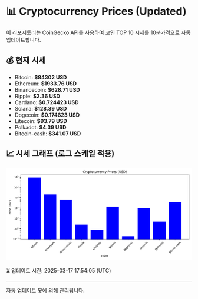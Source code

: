 
# 📊 Cryptocurrency Prices (Updated)

이 리포지토리는 CoinGecko API를 사용하여 코인 TOP 10 시세를 10분가격으로 자동 업데이트합니다.

## 💰 현재 시세
- Bitcoin: **$84302 USD**
- Ethereum: **$1933.76 USD**
- Binancecoin: **$628.71 USD**
- Ripple: **$2.36 USD**
- Cardano: **$0.724423 USD**
- Solana: **$128.39 USD**
- Dogecoin: **$0.174623 USD**
- Litecoin: **$93.79 USD**
- Polkadot: **$4.39 USD**
- Bitcoin-cash: **$341.07 USD**

## 📈 시세 그래프 (로그 스케일 적용)
![Crypto Prices](crypto_prices.png)

⏳ 업데이트 시간: 2025-03-17 17:54:05 (UTC)

---
자동 업데이트 봇에 의해 관리됩니다.
